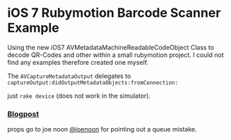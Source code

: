 iOS 7 Rubymotion Barcode Scanner Example
============================================

Using the new iOS7 AVMetadataMachineReadableCodeObject Class to decode QR-Codes and other within a small rubymotion project. I could not find any examples therefore created one myself.

The `AVCaptureMetadataOutput` delegates to `captureOutput:didOutputMetadataObjects:fromConnection:`

just `rake device` (does not work in the simulator).

### [Blogpost](http://jacubeit.com/blog/2013/09/24/rubymotion-ios-7-qr-scanner-example)

props go to joe noon [@joenoon](https://github.com/joenoon) for pointing out a queue mistake.
